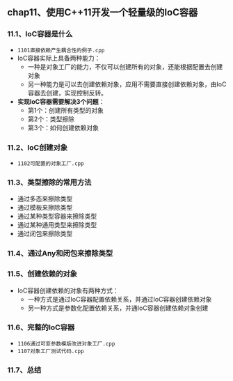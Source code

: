 ## chap11、使用C++11开发一个轻量级的IoC容器

### 11.1、IoC容器是什么

+ `1101直接依赖产生耦合性的例子.cpp`
+ IoC容器实际上具备两种能力：
  + 一种是对象工厂的能力，不仅可以创建所有的对象，还能根据配置去创建对象
  + 另一种能力是可以去创建依赖对象，应用不需要直接创建依赖对象，由IoC容器去创建，实现控制反转。
+ **实现IoC容器需要解决3个问题**：
  + 第1个：创建所有类型的对象
  + 第2个：类型擦除
  + 第3个：如何创建依赖对象

### 11.2、IoC创建对象

+ `1102可配置的对象工厂.cpp`

### 11.3、类型擦除的常用方法

+ 通过多态来擦除类型
+ 通过模板来擦除类型
+ 通过某种类型容器来擦除类型
+ 通过某种通用类型来擦除类型
+ 通过闭包来擦除类型

### 11.4、通过Any和闭包来擦除类型

### 11.5、创建依赖的对象

+ IoC容器创建依赖的对象有两种方式：
  + 一种方式是通过IoC容器配置依赖关系，并通过IoC容器创建依赖对象
  + 另一种方式是参数化配置依赖关系，并通IoC容器创建依赖对象创建

### 11.6、完整的IoC容器

+ `1106通过可变参数模版改进对象工厂.cpp`
+ `1107对象工厂测试代码.cpp`

### 11.7、总结